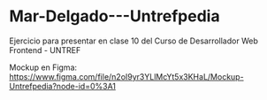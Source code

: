 # Mar-Delgado---Untrefpedia
Ejercicio para presentar en clase 10 del Curso de Desarrollador Web Frontend - UNTREF

Mockup en Figma:
https://www.figma.com/file/n2oI9yr3YLlMcYt5x3KHaL/Mockup-Untrefpedia?node-id=0%3A1
